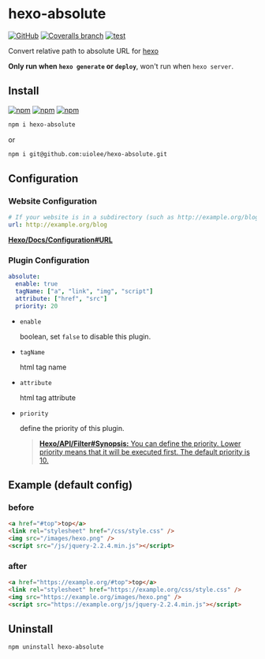 # hexo-absolute

[![GitHub](https://img.shields.io/github/license/uiolee/hexo-absolute?style=for-the-badge)](https://github.com/uiolee/hexo-absolute/blob/main/LICENSE)
[![Coveralls branch](https://img.shields.io/coverallsCoverage/github/uiolee/hexo-absolute?branch=main&style=for-the-badge)](https://coveralls.io/github/uiolee/hexo-absolute?branch=main)
[![test](https://img.shields.io/github/actions/workflow/status/uiolee/hexo-absolute/test.yml?style=for-the-badge&label=test)](https://github.com/uiolee/hexo-absolute/actions/workflows/test.yml)

Convert relative path to absolute URL for [hexo](https://github.com/hexojs/hexo)

**Only run when `hexo generate` or `deploy`**, won't run when `hexo server`.

## Install

[![npm](https://img.shields.io/npm/v/hexo-absolute?style=for-the-badge)](https://www.npmjs.com/package/hexo-absolute)
[![npm](https://img.shields.io/npm/dm/hexo-absolute?style=for-the-badge)](https://www.npmjs.com/package/hexo-absolute)
[![npm](https://img.shields.io/npm/dt/hexo-absolute?style=for-the-badge)](https://www.npmjs.com/package/hexo-absolute)

```bash
npm i hexo-absolute
```

or

```bash
npm i git@github.com:uiolee/hexo-absolute.git
```

## Configuration

### Website Configuration

```yaml
# If your website is in a subdirectory (such as http://example.org/blog) set url to http://example.org/blog and set root to /blog/.
url: http://example.org/blog
```

[**Hexo/Docs/Configuration#URL**](https://hexo.io/docs/configuration#URL)

### Plugin Configuration

```yaml
absolute:
  enable: true
  tagName: ["a", "link", "img", "script"]
  attribute: ["href", "src"]
  priority: 20
```

- `enable`

  boolean, set `false` to disable this plugin.

- `tagName`

  html tag name

- `attribute`

  html tag attribute

- `priority`

  define the priority of this plugin.

  > [**Hexo/API/Filter#Synopsis:**
  > You can define the priority. Lower priority means that it will be executed first. The default priority is 10.](https://hexo.io/api/filter.html#Synopsis)

## Example (default config)

### before

```html
<a href="#top">top</a>
<link rel="stylesheet" href="/css/style.css" />
<img src="/images/hexo.png" />
<script src="/js/jquery-2.2.4.min.js"></script>
```

### after

```html
<a href="https://example.org/#top">top</a>
<link rel="stylesheet" href="https://example.org/css/style.css" />
<img src="https://example.org/images/hexo.png" />
<script src="https://example.org/js/jquery-2.2.4.min.js"></script>
```

## Uninstall

```bash
npm uninstall hexo-absolute
```
